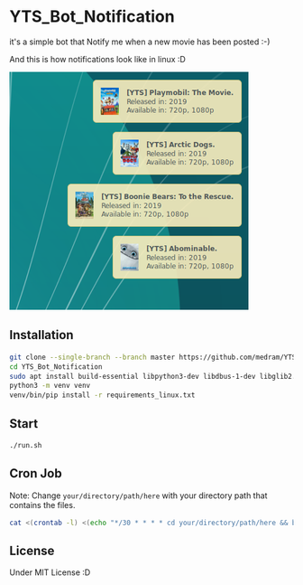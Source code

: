 # YTS_Bot_Notification
it's a simple bot that Notify me when a new movie has been posted :-)

And this is how notifications look like in linux :D

![](https://raw.githubusercontent.com/medram/YTS_Bot_Notification/master/wiki/imgs/YTSThread.PNG)

## Installation
```bash
git clone --single-branch --branch master https://github.com/medram/YTS_Bot_Notification.git
cd YTS_Bot_Notification
sudo apt install build-essential libpython3-dev libdbus-1-dev libglib2.0-dev
python3 -m venv venv
venv/bin/pip install -r requirements_linux.txt
```

## Start
```bash
./run.sh
```

## Cron Job
Note: Change <code>your/directory/path/here</code> with your directory path that contains the files.
```bash
cat <(crontab -l) <(echo "*/30 * * * * cd your/directory/path/here && bash ./run.sh") | crontab -
```

## License
Under MIT License :D
